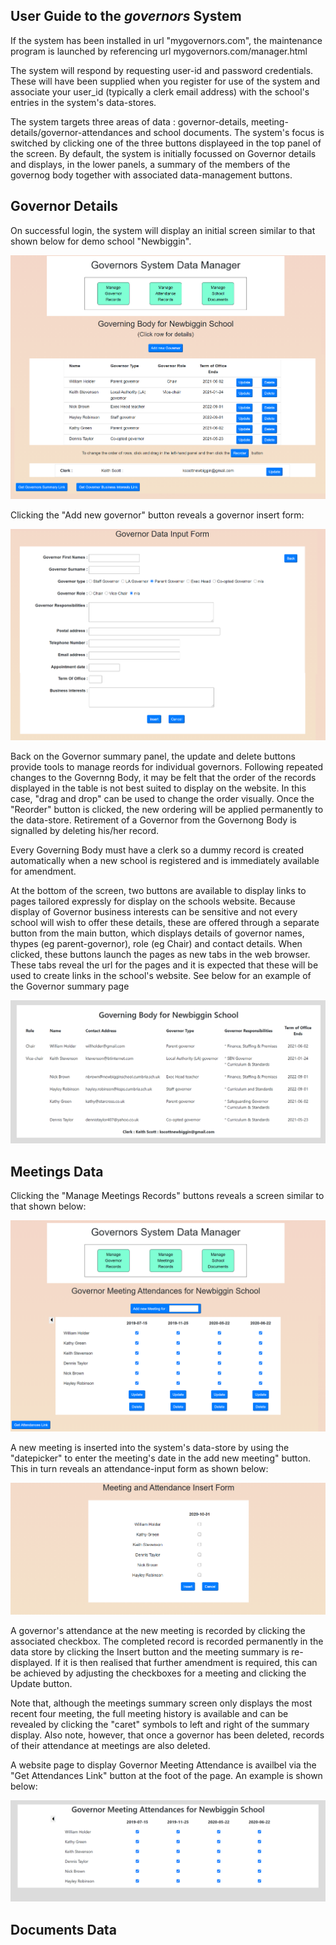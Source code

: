 ## User Guide to the *governors* System

If the system has been installed in url "mygovernors.com", the maintenance program is launched by referencing url mygovernors.com/manager.html

The system will respond by requesting user-id and password credentials. These  will have been supplied when you register for use of the system and associate your user_id (typically a clerk email address) with the school's entries in the system's data-stores.

The system targets three areas of data : governor-details, meeting-details/governor-attendances and school documents. The system's focus is switched by clicking one of the three buttons displayeed in the top panel of the screen. By default, the system is initially focussed on Governor details and displays, in the lower panels, a summary of the members of the governog body together with associated data-management buttons.

## Governor Details

On successful login, the system will display an initial screen similar to that shown below for demo school "Newbiggin".

![website example](screens/screen1.png)


Clicking the "Add new governor" button reveals a governor insert form:

![website example](screens/screen2.png)

Back on the Governor summary panel, the update and delete buttons provide tools to manage reords for individual governors. Following repeated changes to the Governng Body, it may be felt that the order of the records displayed in the table is not best suited to display on the website. In this case, "drag and drop" can be used to change the order visually. Once the "Reorder" button is clicked, the new ordering will be applied permanently to the data-store. Retirement of a Governor from the Governong Body is signalled by deleting his/her record.

Every Governing Body must have a clerk so a dummy record is created automatically when a new school is registered and is immediately available for amendment.

At the bottom of the screen, two buttons are available to display links to pages tailored expressly for display on the schools website. Because display of Governor business interests can be sensitive and not every school will wish to offer these details, these are offered through a separate button from the main button, which displays details of governor names, thypes (eg parent-governor), role (eg Chair) and contact details. When clicked, these buttons launch the pages as new tabs in the web browser. These tabs reveal the url for the pages and it is expected that these will be used to create links in the school's website. See below for an example of the Governor summary page 

![website example](screens/screen3.png)

## Meetings Data

Clicking the "Manage Meetings Records" buttons reveals a screen similar to that shown below:

![website example](screens/screen4.png)

A new meeting is inserted into the system's data-store by using the "datepicker" to enter the meeting's date in the add new meeting" button. This in turn reveals an attendance-input form as shown below:

![website example](screens/screen5.png)

A governor's attendance at the new meeting is recorded by clicking the associated checkbox. The completed record is recorded permanently in the data store by clicking the Insert button and the meeting summary is re-displayed. If it is then realised that further amendment is required, this can be achieved by adjusting the checkboxes for a meeting and clicking the Update button.

Note that, although the meetings summary screen only displays the most recent four meeting, the full meeting history is available and can be revealed by clicking the "caret" symbols to left and right of the summary display. Also note, however, that once a governor has been deleted, records of their attendance at meetings are also deleted.

A website page to display Governor Meeting Attendance is availbel via the "Get Attendances Link" button at the foot of the page. An example is shown below:

![website example](screens/screen6.png)

## Documents Data

